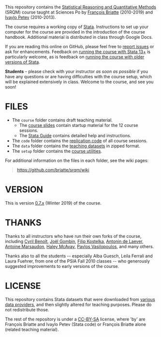 This repository contains the [Statistical Reasoning and Quantitative Methods][srqm] (SRQM) course taught at Sciences Po by [François Briatte][fb] (2010-2019) and [Ivaylo Petev][ip] (2010-2013).

[srqm]: https://f.briatte.org/teaching/quanti/
[fb]: https://f.briatte.org/
[ip]: http://ipetev.org/

The course requires a working copy of [Stata][stata]. Instructions to set up your computer for the course are provided in the introduction of the course handbook. Additional material is distributed in class through Google Docs.

If you are reading this online on GitHub, please feel free to [report issues][issues] or ask for enhancements. Feedback on [running the course with Stata 13+](https://github.com/briatte/srqm/issues/12) is particularly welcome, as is feedback on [running the course with older versions of Stata](https://github.com/briatte/srqm/issues/18).

__Students__ – please check with your instructor _as soon as possible_ if you have any questions or are having difficulties with the course setup, which will be explained extensively in class. Welcome to the course, and see you soon!

[stata]: http://www.stata.com/
[issues]: https://github.com/briatte/srqm/issues

# FILES

- The `course` folder contains draft teaching material.
  * The [course slides][srqm-slides] contain startup material for the 12 course sessions.
  * The [Stata Guide][stata-guide] contains detailed help and instructions.
- The `code` folder contains the [replication code][wiki-code] of all course sessions.
- The `data` folder contains the [teaching datasets][wiki-data] in zipped format.
- The `setup` folder contains the [course utilities][wiki-util].

For additional information on the files in each folder, see the wiki pages:

> <https://github.com/briatte/srqm/wiki>

[stata-guide]: https://github.com/briatte/srqm/blob/master/course/stata-guide-2012.pdf
[srqm-slides]: https://github.com/briatte/srqm/tree/master/course/slides
[wiki-code]: https://github.com/briatte/srqm/wiki/code
[wiki-data]: https://github.com/briatte/srqm/wiki/data
[wiki-util]: https://github.com/briatte/srqm/wiki/course-utilities

# VERSION

This is version [0.7.x][wiki-hist] (Winter 2019) of the course.

[wiki-hist]: https://github.com/briatte/srqm/wiki/course-history

# THANKS

Thanks to all instructors who have run their own forks of the course, including [Cyril Benoît][cb], [Joël Gombin][jg], [Filip Kostelka][fk], [Antonin de Laever][adl], [Antoine Marsaudon][am], [Haley McAvay][hma], [Pavlos Vasilopoulos][pv], and many others.

[cb]: http://cyrilbenoit.com/
[jg]: https://datactivist.coop/
[fk]: https://filipkostelka.com/
[adl]: https://fr.linkedin.com/in/antonin-de-laever-a2039958
[am]: https://www.parisschoolofeconomics.eu/en/marsaudon-antoine/
[hma]: http://haleymcavay.weebly.com/
[pv]: http://pvasilopoulos.weebly.com/

Thanks also to all the students -- especially Alba Guesch, Leila Ferrali and Laura Fuehrer, from one of the PSIA Fall 2010 classes -- who generously suggested improvements to early versions of the course.

# LICENSE

This repository contains Stata datasets that were downloaded from [various data providers](https://github.com/briatte/srqm/wiki/data), and then slightly altered for teaching purposes. Please do not redistribute those.

The rest of the repository is under a [CC-BY-SA](https://creativecommons.org/licenses/by-sa/4.0/) license, where 'by' are François Briatte and Ivaylo Petev (Stata code) or François Briatte alone (related teaching material).
